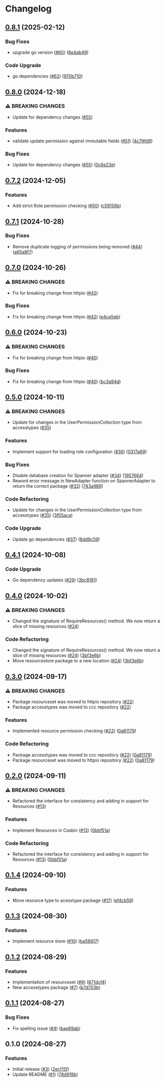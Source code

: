 # Changelog

## [0.8.1](https://github.com/cccteam/access/compare/v0.8.0...v0.8.1) (2025-02-12)


### Bug Fixes

* upgrade go version ([#60](https://github.com/cccteam/access/issues/60)) ([8e4ab49](https://github.com/cccteam/access/commit/8e4ab4923c2840818a35cede95afc58de5e1597c))


### Code Upgrade

* go dependencies ([#62](https://github.com/cccteam/access/issues/62)) ([970b710](https://github.com/cccteam/access/commit/970b710d22989efe6e6b41cbb274d9a672f6724b))

## [0.8.0](https://github.com/cccteam/access/compare/v0.7.2...v0.8.0) (2024-12-18)


### ⚠ BREAKING CHANGES

* Update for dependency changes ([#55](https://github.com/cccteam/access/issues/55))

### Features

* validate update permission against immutable fields ([#51](https://github.com/cccteam/access/issues/51)) ([4c79fd9](https://github.com/cccteam/access/commit/4c79fd97c616c60ce9e2be24fff7af24e4d7a707))


### Bug Fixes

* Update for dependency changes ([#55](https://github.com/cccteam/access/issues/55)) ([0c6e23e](https://github.com/cccteam/access/commit/0c6e23efbbc05bb8eb3a00109b5e2a0208a9dbc0))

## [0.7.2](https://github.com/cccteam/access/compare/v0.7.1...v0.7.2) (2024-12-05)


### Features

* Add strict Role permission checking ([#50](https://github.com/cccteam/access/issues/50)) ([c59159b](https://github.com/cccteam/access/commit/c59159bbcf30f0498aad07107722cc58d617cb98))

## [0.7.1](https://github.com/cccteam/access/compare/v0.7.0...v0.7.1) (2024-10-28)


### Bug Fixes

* Remove duplicate logging of permissions being removed ([#44](https://github.com/cccteam/access/issues/44)) ([a65a8f7](https://github.com/cccteam/access/commit/a65a8f7d7fa1a5e24006716dfc0f74056dd6e91c))

## [0.7.0](https://github.com/cccteam/access/compare/v0.6.0...v0.7.0) (2024-10-26)


### ⚠ BREAKING CHANGES

* Fix for breaking change from httpio ([#42](https://github.com/cccteam/access/issues/42))

### Bug Fixes

* Fix for breaking change from httpio ([#42](https://github.com/cccteam/access/issues/42)) ([e4ce5eb](https://github.com/cccteam/access/commit/e4ce5eb58ba3ccb8f8dcdee1894c33925d0fa86d))

## [0.6.0](https://github.com/cccteam/access/compare/v0.5.0...v0.6.0) (2024-10-23)


### ⚠ BREAKING CHANGES

* Fix for breaking change from httpio ([#40](https://github.com/cccteam/access/issues/40))

### Bug Fixes

* Fix for breaking change from httpio ([#40](https://github.com/cccteam/access/issues/40)) ([bc3a94d](https://github.com/cccteam/access/commit/bc3a94dc0b7a6b343b620379ddb334a43ff0d3f2))

## [0.5.0](https://github.com/cccteam/access/compare/v0.4.1...v0.5.0) (2024-10-11)


### ⚠ BREAKING CHANGES

* Update for changes in the UserPermissionCollection type from accesstypes ([#35](https://github.com/cccteam/access/issues/35))

### Features

* Implement support for loading role configuration ([#36](https://github.com/cccteam/access/issues/36)) ([0317a69](https://github.com/cccteam/access/commit/0317a693726e35f8bc77b178d7c68c1803c0226d))


### Bug Fixes

* Disable database creation for Spanner adapter ([#34](https://github.com/cccteam/access/issues/34)) ([1957664](https://github.com/cccteam/access/commit/195766485bb39d2db8e547df39d3b9791b3e46af))
* Reword error message in NewAdapter function on SpannerAdapter to return the correct package ([#32](https://github.com/cccteam/access/issues/32)) ([743a989](https://github.com/cccteam/access/commit/743a9894775338672340881d51216b44127d8c15))


### Code Refactoring

* Update for changes in the UserPermissionCollection type from accesstypes ([#35](https://github.com/cccteam/access/issues/35)) ([3f05aca](https://github.com/cccteam/access/commit/3f05acadacce283279eccad88c1fddca68a56e9a))


### Code Upgrade

* Update go dependencies ([#37](https://github.com/cccteam/access/issues/37)) ([8dd9c59](https://github.com/cccteam/access/commit/8dd9c598272099ee1e7343bfd3fdb992529e7346))

## [0.4.1](https://github.com/cccteam/access/compare/v0.4.0...v0.4.1) (2024-10-08)


### Code Upgrade

* Go dependency updates ([#29](https://github.com/cccteam/access/issues/29)) ([3bc8181](https://github.com/cccteam/access/commit/3bc81819b4d980f5b0d058086d07269809f98487))

## [0.4.0](https://github.com/cccteam/access/compare/v0.3.0...v0.4.0) (2024-10-02)


### ⚠ BREAKING CHANGES

* Changed the signature of RequireResources() method. We now return a slice of missing resources ([#24](https://github.com/cccteam/access/issues/24))

### Code Refactoring

* Changed the signature of RequireResources() method. We now return a slice of missing resources ([#24](https://github.com/cccteam/access/issues/24)) ([3bf3e6b](https://github.com/cccteam/access/commit/3bf3e6b20e7e24f9f0c56eac88913867761c20ec))
* Move resourcestore package to a new location ([#24](https://github.com/cccteam/access/issues/24)) ([3bf3e6b](https://github.com/cccteam/access/commit/3bf3e6b20e7e24f9f0c56eac88913867761c20ec))

## [0.3.0](https://github.com/cccteam/access/compare/v0.2.0...v0.3.0) (2024-09-17)


### ⚠ BREAKING CHANGES

* Package resourceset was moved to httpio repository ([#22](https://github.com/cccteam/access/issues/22))
* Package accesstypes was moved to ccc repository ([#22](https://github.com/cccteam/access/issues/22))

### Features

* Implemented resource permission checking ([#22](https://github.com/cccteam/access/issues/22)) ([0a81179](https://github.com/cccteam/access/commit/0a811797d2f2a22b92d73d2f37baeacdb8db5bf7))


### Code Refactoring

* Package accesstypes was moved to ccc repository ([#22](https://github.com/cccteam/access/issues/22)) ([0a81179](https://github.com/cccteam/access/commit/0a811797d2f2a22b92d73d2f37baeacdb8db5bf7))
* Package resourceset was moved to httpio repository ([#22](https://github.com/cccteam/access/issues/22)) ([0a81179](https://github.com/cccteam/access/commit/0a811797d2f2a22b92d73d2f37baeacdb8db5bf7))

## [0.2.0](https://github.com/cccteam/access/compare/v0.1.4...v0.2.0) (2024-09-11)


### ⚠ BREAKING CHANGES

* Refactored the interface for consistency and adding in support for Resources ([#13](https://github.com/cccteam/access/issues/13))

### Features

* Implement Resources in Casbin ([#13](https://github.com/cccteam/access/issues/13)) ([0bbf51a](https://github.com/cccteam/access/commit/0bbf51a1c44d73e2c876b88c3bc169a06cc5db37))


### Code Refactoring

* Refactored the interface for consistency and adding in support for Resources ([#13](https://github.com/cccteam/access/issues/13)) ([0bbf51a](https://github.com/cccteam/access/commit/0bbf51a1c44d73e2c876b88c3bc169a06cc5db37))

## [0.1.4](https://github.com/cccteam/access/compare/v0.1.3...v0.1.4) (2024-09-10)


### Features

* Move resource type to acesstype package ([#17](https://github.com/cccteam/access/issues/17)) ([ef4cb59](https://github.com/cccteam/access/commit/ef4cb5965ae343aa50d4d8be6ad21a6d848935aa))

## [0.1.3](https://github.com/cccteam/access/compare/v0.1.2...v0.1.3) (2024-08-30)


### Features

* Implement resource store ([#10](https://github.com/cccteam/access/issues/10)) ([ba58817](https://github.com/cccteam/access/commit/ba58817e15a4985811fec3a73345b05a2505ad09))

## [0.1.2](https://github.com/cccteam/access/compare/v0.1.1...v0.1.2) (2024-08-29)


### Features

* Implementation of resourceset ([#9](https://github.com/cccteam/access/issues/9)) ([871dcf4](https://github.com/cccteam/access/commit/871dcf414b04b1bd57ee333863b1900694a5a446))
* New accesstypes package ([#7](https://github.com/cccteam/access/issues/7)) ([b7d703b](https://github.com/cccteam/access/commit/b7d703b2ca8ac7143865450e38a73912abaaa765))

## [0.1.1](https://github.com/cccteam/access/compare/v0.1.0...v0.1.1) (2024-08-27)


### Bug Fixes

* Fix spelling issue ([#4](https://github.com/cccteam/access/issues/4)) ([bae69ab](https://github.com/cccteam/access/commit/bae69ab38148470927d0494fcf8d5eca72e3ae3d))

## 0.1.0 (2024-08-27)


### Features

* Initial release ([#3](https://github.com/cccteam/access/issues/3)) ([2ecf15f](https://github.com/cccteam/access/commit/2ecf15f12ddf185ff803084eab1a94ce90e60ca4))
* Update README ([#1](https://github.com/cccteam/access/issues/1)) ([78d919b](https://github.com/cccteam/access/commit/78d919b52c39ba0f264ab4682479107f43ae67a1))
